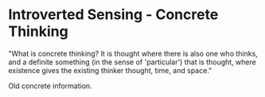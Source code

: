 # Introverted Sensing - Concrete Thinking

"What is concrete thinking? It is thought where there is also one who thinks, and a definite something (in the sense of 'particular') that is thought, where existence gives the existing thinker thought, time, and space."


Old concrete information.
